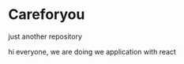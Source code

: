 # Careforyou
just another repository
  
  
 hi everyone, 
        we are doing we application with react
